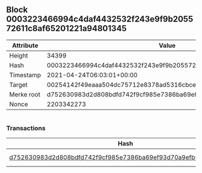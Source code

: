 ## Block 0003223466994c4daf4432532f243e9f9b205572611c8af65201221a94801345

Attribute | Value
--- | ---
Height | 34399
Hash | 0003223466994c4daf4432532f243e9f9b205572611c8af65201221a94801345
Timestamp | 2021-04-24T06:03:01+00:00
Target | 00254142f49eaaa504dc75712e8378ad5316cbcead634704b3734b6271167cc4
Merke root | d752630983d2d808bdfd742f9cf985e7386ba69ef93d70a9efb62798cff50772
Nonce | 2203342273

```

```

### Transactions

Hash | Amount
--- | ---
[d752630983d2d808bdfd742f9cf985e7386ba69ef93d70a9efb62798cff50772](d752630983d2d808bdfd742f9cf985e7386ba69ef93d70a9efb62798cff50772.md) | 10.00000000 SKEPTI 
